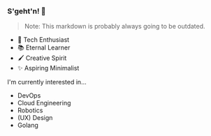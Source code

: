 ### S'geht'n! 👋

> Note: This markdown is probably always going to be outdated.

- 🚀 Tech Enthusiast
- 📚 Eternal Learner
- 🖌 Creative Spirit
- ✨ Aspiring Minimalist

I'm currently interested in...

- DevOps
- Cloud Engineering
- Robotics
- (UX) Design
- Golang
